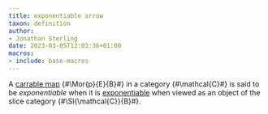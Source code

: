 ```yaml
---
title: exponentiable arrow
taxon: definition
author:
- Jonathan Sterling
date: 2023-03-05T12:03:36+01:00
macros:
- include: base-macros
---
```


A [carrable map](jms-0033) {#\Mor{p}{E}{B}#} in a category {#\mathcal{C}#} is said to be *exponentiable* when it is [exponentiable](jms-0032) when viewed as an object of the slice category {#\Sl{\mathcal{C}}{B}#}.
